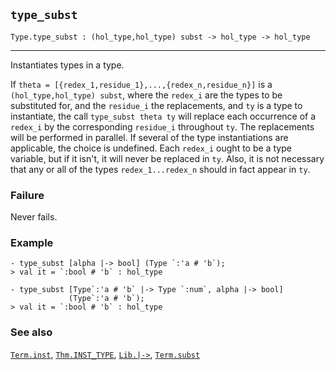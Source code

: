 ## `type_subst`

``` hol4
Type.type_subst : (hol_type,hol_type) subst -> hol_type -> hol_type
```

------------------------------------------------------------------------

Instantiates types in a type.

If `theta = [{redex_1,residue_1},...,{redex_n,residue_n}]` is a
`(hol_type,hol_type) subst`, where the `redex_i` are the types to be
substituted for, and the `residue_i` the replacements, and `ty` is a
type to instantiate, the call `type_subst theta ty` will replace each
occurrence of a `redex_i` by the corresponding `residue_i` throughout
`ty`. The replacements will be performed in parallel. If several of the
type instantiations are applicable, the choice is undefined. Each
`redex_i` ought to be a type variable, but if it isn't, it will never be
replaced in `ty`. Also, it is not necessary that any or all of the types
`redex_1...redex_n` should in fact appear in `ty`.

### Failure

Never fails.

### Example

``` hol4
- type_subst [alpha |-> bool] (Type `:'a # 'b`);
> val it = `:bool # 'b` : hol_type

- type_subst [Type`:'a # 'b` |-> Type `:num`, alpha |-> bool]
             (Type`:'a # 'b`);
> val it = `:bool # 'b` : hol_type
```

### See also

[`Term.inst`](#Term.inst), [`Thm.INST_TYPE`](#Thm.INST_TYPE),
[`Lib.|->`](#Lib..GZKQ4), [`Term.subst`](#Term.subst)

